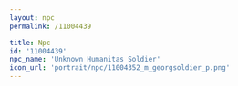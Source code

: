 ```yaml
---
layout: npc
permalink: /11004439

title: Npc
id: '11004439'
npc_name: 'Unknown Humanitas Soldier'
icon_url: 'portrait/npc/11004352_m_georgsoldier_p.png'
---
```

